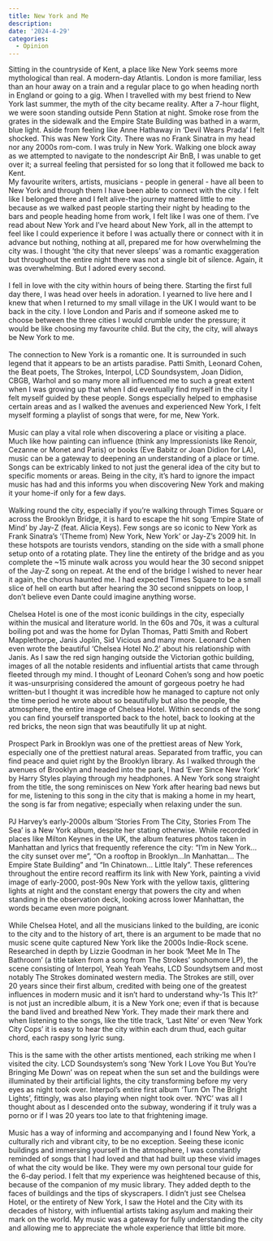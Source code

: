 ```yaml
---
title: New York and Me
description: 
date: '2024-4-29'
categories:
  - Opinion
---
```


Sitting in the countryside of Kent, a place like New York seems more mythological than real. A modern-day Atlantis. London is more familiar, less than an hour away on a train and a regular place to go when heading north in England or going to a gig. When I travelled with my best friend to New York last summer, the myth of the city became reality. After a 7-hour flight, we were soon standing outside Penn Station at night. Smoke rose from the grates in the sidewalk and the Empire State Building was bathed in a warm, blue light. Aside from feeling like Anne Hathaway in ‘Devil Wears Prada’ I felt shocked. This was New York City. There was no Frank Sinatra in my head nor any 2000s rom-com. I was truly in New York. Walking one block away as we attempted to navigate to the nondescript Air BnB, I was unable to get over it; a surreal feeling that persisted for so long that it followed me back to Kent. 
<br>
My favourite writers, artists, musicians - people in general - have all been to New York and through them I have been able to connect with the city. I felt like I belonged there and I felt alive-the journey mattered little to me because as we walked past people starting their night by heading to the bars and people heading home from work, I felt like I was one of them. I’ve read about New York and I’ve heard about New York, all in the attempt to feel like I could experience it before I was actually there or connect with it in advance but nothing, nothing at all, prepared me for how overwhelming the city was. I thought ‘the city that never sleeps’ was a romantic exaggeration but throughout the entire night there was not a single bit of silence. Again, it was overwhelming. But I adored every second.
<br><br>
I fell in love with the city within hours of being there. Starting the first full day there, I was head over heels in adoration. I yearned to live here and I knew that when I returned to my small village in the UK I would want to be back in the city. I love London and Paris and if someone asked me to choose between the three cities I would crumble under the pressure; it would be like choosing my favourite child. But the city, the city, will always be New York to me.
<br><br>
The connection to New York is a romantic one. It is surrounded in such legend that it appears to be an artists paradise. Patti Smith, Leonard Cohen, the Beat poets, The Strokes, Interpol, LCD Soundsystem, Joan Didion, CBGB, Warhol and so many more all influenced me to such a great extent when I was growing up that when I did eventually find myself in the city I felt myself guided by these people. Songs especially helped to emphasise certain areas and as I walked the avenues and experienced New York, I felt myself forming a playlist of songs that were, for me, New York.
<br><br>
Music can play a vital role when discovering a place or visiting a place. Much like how painting can influence (think any Impressionists like Renoir, Cezanne or Monet and Paris) or books (Eve Babitz or Joan Didion for LA), music can be a gateway to deepening an understanding of a place or time. Songs can be extricably linked to not just the general idea of the city but to specific moments or areas. Being in the city, it’s hard to ignore the impact music has had and this informs you when discovering New York and making it your home-if only for a few days.
<br><br>
Walking round the city, especially if you’re walking through Times Square or across the Brooklyn Bridge, it is hard to escape the hit song ‘Empire State of Mind’ by Jay-Z (feat. Alicia Keys). Few songs are so iconic to New York as Frank Sinatra’s ‘(Theme from) New York, New York’ or Jay-Z’s 2009 hit.  In these hotspots are tourists vendors, standing on the side with a small phone setup onto of a rotating plate. They line the entirety of the bridge and as you complete the ~15 minute walk across you would hear the 30 second snippet of the Jay-Z song on repeat. At the end of the bridge I wished to never hear it again, the chorus haunted me. I had expected Times Square to be a small slice of hell on earth but after hearing the 30 second snippets on loop, I don’t believe even Dante could imagine anything worse.
<br><br>
Chelsea Hotel is one of the most iconic buildings in the city, especially within the musical and literature world. In the 60s and 70s, it was a cultural boiling pot and was the home for Dylan Thomas, Patti Smith and Robert Mapplethorpe, Janis Joplin, Sid Vicious and many more. Leonard Cohen even wrote the beautiful ‘Chelsea Hotel No.2’ about his relationship with Janis. As I saw the red sign hanging outside the Victorian gothic building, images of all the notable residents and influential artists that came through fleeted through my mind. I thought of Leonard Cohen’s song and how poetic it was-unsurprising considered the amount of gorgeous poetry he had written-but I thought it was incredible how he managed to capture not only the time period he wrote about so beautifully but also the people, the atmosphere, the entire image of Chelsea Hotel. Within seconds of the song you can find yourself transported back to the hotel, back to looking at the red bricks, the neon sign that was beautifully lit up at night.
<br><br>
Prospect Park in Brooklyn was one of the prettiest areas of New York, especially one of the prettiest natural areas. Separated from traffic, you can find peace and quiet right by the Brooklyn library. As I walked through the avenues of Brooklyn and headed into the park, I had ‘Ever Since New York’ by Harry Styles playing through my headphones. A New York song straight from the title, the song reminisces on New York after hearing bad news but for me, listening to this song in the city that is making a home in my heart, the song is far from negative; especially when relaxing under the sun. 
<br><br>
PJ Harvey’s early-2000s album ‘Stories From The City, Stories From The Sea’ is a New York album, despite her stating otherwise. While recorded in places like Milton Keynes in the UK, the album features photos taken in Manhattan and lyrics that frequently reference the city: “I’m in New York…the city sunset over me”, “On a rooftop in Brooklyn…In Manhattan… The Empire State Building” and “In Chinatown… Little Italy”. These references throughout the entire record reaffirm its link with New York, painting a vivid image of early-2000, post-90s New York with the yellow taxis, glittering lights at night and the constant energy that powers the city and when standing in the observation deck, looking across lower Manhattan, the words became even more poignant.
<br><br>
While Chelsea Hotel, and all the musicians linked to the building, are iconic to the city and to the history of art, there is an argument to be made that no music scene quite captured New York like the 2000s Indie-Rock scene. Researched in depth by Lizzie Goodman in her book ‘Meet Me In The Bathroom’ (a title taken from a song from The Strokes’ sophomore LP), the scene consisting of Interpol, Yeah Yeah Yeahs, LCD Soundsytsem and most notably The Strokes dominated western media. The Strokes are still, over 20 years since their first album, credited with being one of the greatest influences in modern music and it isn’t hard to understand why-‘Is This It?’ is not just an incredible album, it is a New York one; even if that is because the band lived and breathed New York. They made their mark there and when listening to the songs, like the title track, ‘Last Nite’ or even ‘New York City Cops’ it is easy to hear the city within each drum thud, each guitar chord, each raspy song lyric sung. 
<br><br>
This is the same with the other artists mentioned, each striking me when I visited the city. LCD Soundsystem’s song ‘New York I Love You But You’re Bringing Me Down’ was on repeat when the sun set and the buildings were illuminated by their artificial lights, the city transforming before my very eyes as night took over. Interpol’s entire first album ‘Turn On The Bright Lights’, fittingly, was also playing when night took over. ‘NYC’ was all I thought about as I descended onto the subway, wondering if it truly was a porno or if I was 20 years too late to that frightening image.
<br><br>
Music has a way of informing and accompanying and I found New York, a culturally rich and vibrant city, to be no exception. Seeing these iconic buildings and immersing yourself in the atmosphere, I was constantly reminded of songs that I had loved and that had built up these vivid images of what the city would be like. They were my own personal tour guide for the 6-day period. I felt that my experience was heightened because of this, because of the companion of my music library. They added depth to the faces of buildings and the tips of skyscrapers. I didn’t just see Chelsea Hotel, or the entirety of New York, I saw the Hotel and the City with its decades of history, with influential artists taking asylum and making their mark on the world. My music was a gateway for fully understanding the city and allowing me to appreciate the whole experience that little bit more.